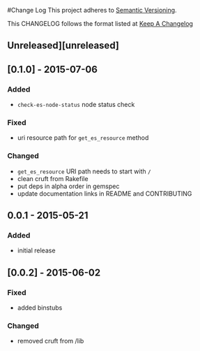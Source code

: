 #Change Log
This project adheres to [Semantic Versioning](http://semver.org/).

This CHANGELOG follows the format listed at [Keep A Changelog](http://keepachangelog.com/)

## Unreleased][unreleased]

## [0.1.0] - 2015-07-06

### Added
- `check-es-node-status` node status check

### Fixed
- uri resource path for `get_es_resource` method

### Changed
- `get_es_resource` URI path needs to start with `/`
- clean cruft from Rakefile
- put deps in alpha order in gemspec
- update documentation links in README and CONTRIBUTING

## 0.0.1 - 2015-05-21

### Added
- initial release

## [0.0.2] - 2015-06-02

### Fixed
- added binstubs

### Changed
- removed cruft from /lib

